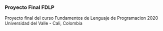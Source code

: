 ### Proyecto Final FDLP

Proyecto final del curso Fundamentos de Lenguaje de Programacion 2020
Universidad del Valle - Cali, Colombia
